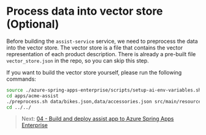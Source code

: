 # Process data into vector store (Optional)

Before building the `assist-service` service, we need to preprocess the data into the vector store.
The vector store is a file that contains the vector representation of each product description.
There is already a pre-built file `vector_store.json` in the repo, so you can skip this step.

If you want to build the vector store yourself, please run the following commands:

   ```bash
   source ./azure-spring-apps-enterprise/scripts/setup-ai-env-variables.sh
   cd apps/acme-assist
   ./preprocess.sh data/bikes.json,data/accessories.json src/main/resources/vector_store.json
   cd ../../
   ```

> Next: [04 - Build and deploy assist app to Azure Spring Apps Enterprise](../04-build-and-deploy-assist-app-to-azure-spring-apps-enterprise/README.md)
